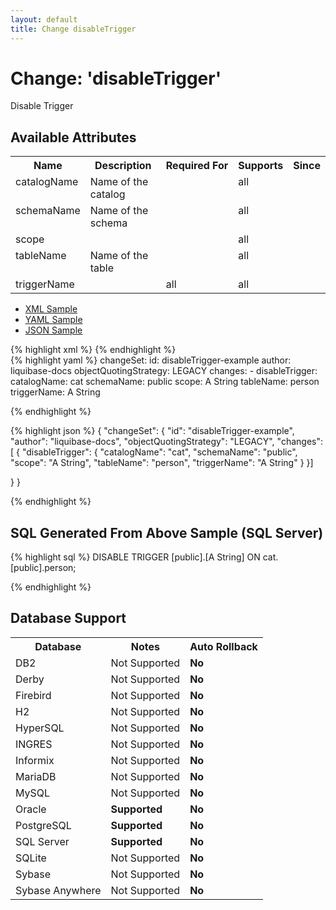 ```yaml
---
layout: default
title: Change disableTrigger
---
```


<!-- ====================================================== -->
<!-- GENERATED BY ChangeDocGenerator DO NOT MODIFY MANUALLY -->
<!-- ====================================================== -->

  <script>
  $(function() {
    $( "#changelog-tabs" ).tabs();
  });
</script>

# Change: 'disableTrigger'

Disable Trigger

## Available Attributes ##

<table>
<tr><th>Name</th><th>Description</th><th>Required&nbsp;For</th><th>Supports</th><th>Since</th></tr>
<tr><td style='vertical-align: top'>catalogName</td><td style='vertical-align: top'>Name of the catalog</td><td style='vertical-align: top'></td><td style='vertical-align:top'>all</td><td style='vertical-align: top'></td></tr>
<tr><td style='vertical-align: top'>schemaName</td><td style='vertical-align: top'>Name of the schema</td><td style='vertical-align: top'></td><td style='vertical-align:top'>all</td><td style='vertical-align: top'></td></tr>
<tr><td style='vertical-align: top'>scope</td><td style='vertical-align: top'></td><td style='vertical-align: top'></td><td style='vertical-align:top'>all</td><td style='vertical-align: top'></td></tr>
<tr><td style='vertical-align: top'>tableName</td><td style='vertical-align: top'>Name of the table</td><td style='vertical-align: top'></td><td style='vertical-align:top'>all</td><td style='vertical-align: top'></td></tr>
<tr><td style='vertical-align: top'>triggerName</td><td style='vertical-align: top'></td><td style='vertical-align: top'>all</td><td style='vertical-align:top'>all</td><td style='vertical-align: top'></td></tr>
</table>

<div id='changelog-tabs'>
<ul>
    <li><a href="#tab-xml">XML Sample</a></li>
    <li><a href="#tab-yaml">YAML Sample</a></li>
    <li><a href="#tab-json">JSON Sample</a></li>
  </ul>
<div id='tab-xml'>
{% highlight xml %}
<changeSet author="liquibase-docs"
        id="disableTrigger-example"
        objectQuotingStrategy="LEGACY">
    <ext:disableTrigger catalogName="cat"
            schemaName="public"
            scope="A String"
            tableName="person"
            triggerName="A String"/>
</changeSet>
{% endhighlight %}
</div>
<div id='tab-yaml'>
{% highlight yaml %}
changeSet:
  id: disableTrigger-example
  author: liquibase-docs
  objectQuotingStrategy: LEGACY
  changes:
  - disableTrigger:
      catalogName: cat
      schemaName: public
      scope: A String
      tableName: person
      triggerName: A String

{% endhighlight %}
</div>
<div id='tab-json'>
{% highlight json %}
{
  "changeSet": {
    "id": "disableTrigger-example",
    "author": "liquibase-docs",
    "objectQuotingStrategy": "LEGACY",
    "changes": [
      {
        "disableTrigger": {
          "catalogName": "cat",
          "schemaName": "public",
          "scope": "A String",
          "tableName": "person",
          "triggerName": "A String"
        }
      }]
    
  }
}

{% endhighlight %}
</div>
</div>


## SQL Generated From Above Sample (SQL Server)

{% highlight sql %}
DISABLE TRIGGER [public].[A String]  ON cat.[public].person;


{% endhighlight %}

## Database Support

<table style='border:1;'>
<tr><th>Database</th><th>Notes</th><th>Auto Rollback</th></tr>
<tr><td>DB2</td><td>Not Supported</td><td><b>No</b></td></tr>
<tr><td>Derby</td><td>Not Supported</td><td><b>No</b></td></tr>
<tr><td>Firebird</td><td>Not Supported</td><td><b>No</b></td></tr>
<tr><td>H2</td><td>Not Supported</td><td><b>No</b></td></tr>
<tr><td>HyperSQL</td><td>Not Supported</td><td><b>No</b></td></tr>
<tr><td>INGRES</td><td>Not Supported</td><td><b>No</b></td></tr>
<tr><td>Informix</td><td>Not Supported</td><td><b>No</b></td></tr>
<tr><td>MariaDB</td><td>Not Supported</td><td><b>No</b></td></tr>
<tr><td>MySQL</td><td>Not Supported</td><td><b>No</b></td></tr>
<tr><td>Oracle</td><td><b>Supported</b></td><td><b>No</b></td></tr>
<tr><td>PostgreSQL</td><td><b>Supported</b></td><td><b>No</b></td></tr>
<tr><td>SQL Server</td><td><b>Supported</b></td><td><b>No</b></td></tr>
<tr><td>SQLite</td><td>Not Supported</td><td><b>No</b></td></tr>
<tr><td>Sybase</td><td>Not Supported</td><td><b>No</b></td></tr>
<tr><td>Sybase Anywhere</td><td>Not Supported</td><td><b>No</b></td></tr>
</table>
